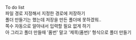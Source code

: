 To do list</br>
파일 경로 지정해서 지정한 경로에 저장하기</br>
폴더 만들기는 했는데 저장을 만든 폴더에 못하겠워..</br>
쪽수 자동으로 알아내서 입력할 필요 없게 하기</br>
아 그리고 폴더 만들때 '품번' 말고 '제목(품번)' 형식으로 폴더 만들기</br>
 
